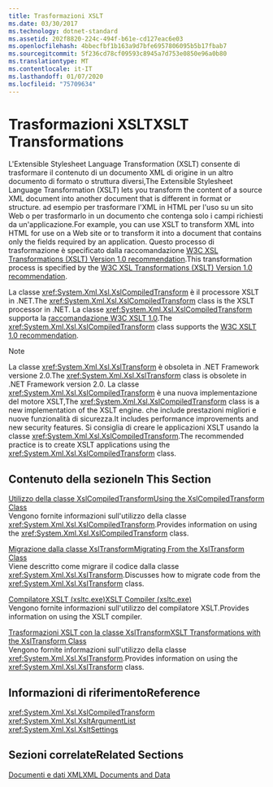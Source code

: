 ```yaml
---
title: Trasformazioni XSLT
ms.date: 03/30/2017
ms.technology: dotnet-standard
ms.assetid: 202f8820-224c-494f-b61e-cd127eac6e03
ms.openlocfilehash: 4bbecfbf1b163a9d7bfe6957806095b5b17fbab7
ms.sourcegitcommit: 5f236cd78cf09593c8945a7d753e0850e96a0b80
ms.translationtype: MT
ms.contentlocale: it-IT
ms.lasthandoff: 01/07/2020
ms.locfileid: "75709634"
---
```

# <a name="xslt-transformations"></a><span data-ttu-id="e55c7-102">Trasformazioni XSLT</span><span class="sxs-lookup"><span data-stu-id="e55c7-102">XSLT Transformations</span></span>
<span data-ttu-id="e55c7-103">L'Extensible Stylesheet Language Transformation (XSLT) consente di trasformare il contenuto di un documento XML di origine in un altro documento di formato o struttura diversi,</span><span class="sxs-lookup"><span data-stu-id="e55c7-103">The Extensible Stylesheet Language Transformation (XSLT) lets you transform the content of a source XML document into another document that is different in format or structure.</span></span> <span data-ttu-id="e55c7-104">ad esempio per trasformare l'XML in HTML per l'uso su un sito Web o per trasformarlo in un documento che contenga solo i campi richiesti da un'applicazione.</span><span class="sxs-lookup"><span data-stu-id="e55c7-104">For example, you can use XSLT to transform XML into HTML for use on a Web site or to transform it into a document that contains only the fields required by an application.</span></span> <span data-ttu-id="e55c7-105">Questo processo di trasformazione è specificato dalla raccomandazione [W3C XSL Transformations (XSLT) Version 1.0 recommendation](https://www.w3.org/TR/xslt-10/).</span><span class="sxs-lookup"><span data-stu-id="e55c7-105">This transformation process is specified by the [W3C XSL Transformations (XSLT) Version 1.0 recommendation](https://www.w3.org/TR/xslt-10/).</span></span>  
  
 <span data-ttu-id="e55c7-106">La classe <xref:System.Xml.Xsl.XslCompiledTransform> è il processore XSLT in .NET.</span><span class="sxs-lookup"><span data-stu-id="e55c7-106">The <xref:System.Xml.Xsl.XslCompiledTransform> class is the XSLT processor in .NET.</span></span> <span data-ttu-id="e55c7-107">La classe <xref:System.Xml.Xsl.XslCompiledTransform> supporta la [raccomandazione W3C XSLT 1.0](https://www.w3.org/TR/xslt-10/).</span><span class="sxs-lookup"><span data-stu-id="e55c7-107">The <xref:System.Xml.Xsl.XslCompiledTransform> class supports the [W3C XSLT 1.0 recommendation](https://www.w3.org/TR/xslt-10/).</span></span>  
  
> [!NOTE]
> <span data-ttu-id="e55c7-108">La classe <xref:System.Xml.Xsl.XslTransform> è obsoleta in .NET Framework versione 2.0.</span><span class="sxs-lookup"><span data-stu-id="e55c7-108">The <xref:System.Xml.Xsl.XslTransform> class is obsolete in .NET Framework version 2.0.</span></span> <span data-ttu-id="e55c7-109">La classe <xref:System.Xml.Xsl.XslCompiledTransform> è una nuova implementazione del motore XSLT,</span><span class="sxs-lookup"><span data-stu-id="e55c7-109">The <xref:System.Xml.Xsl.XslCompiledTransform> class is a new implementation of the XSLT engine.</span></span> <span data-ttu-id="e55c7-110">che include prestazioni migliori e nuove funzionalità di sicurezza.</span><span class="sxs-lookup"><span data-stu-id="e55c7-110">It includes performance improvements and new security features.</span></span> <span data-ttu-id="e55c7-111">Si consiglia di creare le applicazioni XSLT usando la classe <xref:System.Xml.Xsl.XslCompiledTransform>.</span><span class="sxs-lookup"><span data-stu-id="e55c7-111">The recommended practice is to create XSLT applications using the <xref:System.Xml.Xsl.XslCompiledTransform> class.</span></span>  
  
## <a name="in-this-section"></a><span data-ttu-id="e55c7-112">Contenuto della sezione</span><span class="sxs-lookup"><span data-stu-id="e55c7-112">In This Section</span></span>  
 [<span data-ttu-id="e55c7-113">Utilizzo della classe XslCompiledTransform</span><span class="sxs-lookup"><span data-stu-id="e55c7-113">Using the XslCompiledTransform Class</span></span>](../../../../docs/standard/data/xml/using-the-xslcompiledtransform-class.md)  
 <span data-ttu-id="e55c7-114">Vengono fornite informazioni sull'utilizzo della classe <xref:System.Xml.Xsl.XslCompiledTransform>.</span><span class="sxs-lookup"><span data-stu-id="e55c7-114">Provides information on using the <xref:System.Xml.Xsl.XslCompiledTransform> class.</span></span>  
  
 [<span data-ttu-id="e55c7-115">Migrazione dalla classe XslTransform</span><span class="sxs-lookup"><span data-stu-id="e55c7-115">Migrating From the XslTransform Class</span></span>](../../../../docs/standard/data/xml/migrating-from-the-xsltransform-class.md)  
 <span data-ttu-id="e55c7-116">Viene descritto come migrare il codice dalla classe <xref:System.Xml.Xsl.XslTransform>.</span><span class="sxs-lookup"><span data-stu-id="e55c7-116">Discusses how to migrate code from the <xref:System.Xml.Xsl.XslTransform> class.</span></span>  
  
 [<span data-ttu-id="e55c7-117">Compilatore XSLT (xsltc.exe)</span><span class="sxs-lookup"><span data-stu-id="e55c7-117">XSLT Compiler (xsltc.exe)</span></span>](../../../../docs/standard/data/xml/xslt-compiler-xsltc-exe.md)  
 <span data-ttu-id="e55c7-118">Vengono fornite informazioni sull'utilizzo del compilatore XSLT.</span><span class="sxs-lookup"><span data-stu-id="e55c7-118">Provides information on using the XSLT compiler.</span></span>  
  
 [<span data-ttu-id="e55c7-119">Trasformazioni XSLT con la classe XslTransform</span><span class="sxs-lookup"><span data-stu-id="e55c7-119">XSLT Transformations with the XslTransform Class</span></span>](../../../../docs/standard/data/xml/xslt-transformations-with-the-xsltransform-class.md)  
 <span data-ttu-id="e55c7-120">Vengono fornite informazioni sull'utilizzo della classe <xref:System.Xml.Xsl.XslTransform>.</span><span class="sxs-lookup"><span data-stu-id="e55c7-120">Provides information on using the <xref:System.Xml.Xsl.XslTransform> class.</span></span>  
  
## <a name="reference"></a><span data-ttu-id="e55c7-121">Informazioni di riferimento</span><span class="sxs-lookup"><span data-stu-id="e55c7-121">Reference</span></span>  
 <xref:System.Xml.Xsl.XslCompiledTransform>  
 <xref:System.Xml.Xsl.XsltArgumentList>  
 <xref:System.Xml.Xsl.XsltSettings>  
  
## <a name="related-sections"></a><span data-ttu-id="e55c7-122">Sezioni correlate</span><span class="sxs-lookup"><span data-stu-id="e55c7-122">Related Sections</span></span>  
 [<span data-ttu-id="e55c7-123">Documenti e dati XML</span><span class="sxs-lookup"><span data-stu-id="e55c7-123">XML Documents and Data</span></span>](../../../../docs/standard/data/xml/index.md)
